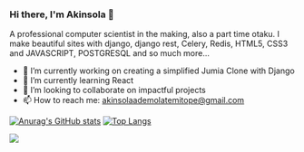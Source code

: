 ### Hi there, I'm Akinsola 👋

A professional computer scientist in the making, also a part time otaku. I make beautiful sites with django, django rest, Celery, Redis, HTML5, CSS3 and JAVASCRIPT, POSTGRESQL and so much more...

- 🔭 I’m currently working on creating a simplified Jumia Clone with Django
- 🌱 I’m currently learning React
- 👯 I’m looking to collaborate on impactful projects
- 📫 How to reach me: akinsolaademolatemitope@gmail.com

[![Anurag's GitHub stats](https://github-readme-stats.vercel.app/api?username=shols232&show_icons=true&theme=radical&line_height=40)](https://github.com/anuraghazra/github-readme-stats)
[![Top Langs](https://github-readme-stats.vercel.app/api/top-langs/?username=shols232&line_height=2.4rem)](https://github.com/anuraghazra/github-readme-stats)

![](https://komarev.com/ghpvc/?username=shols232)


